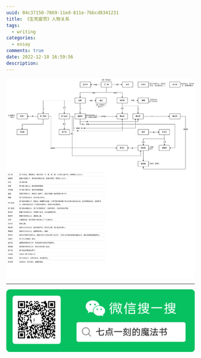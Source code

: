 ```yaml
---
uuid: 04c37150-7869-11ed-811e-7bbcd8341231
title: 《生死疲劳》人物关系
tags:
  - writing
categories:
  - essay
comments: true
date: 2022-12-10 16:59:56
description:
---
```


<!--more-->
<!-- 1. 发布前：删除草稿的 uuid -->
<!-- 2. 发布后：补充tag，category -->


![upload successful](source/assets/images/liangyuanzheng.com-092.png)

---
![20200131220947.png](source/assets/images/leunggeorge.github.io-image-9o2i34.png)


